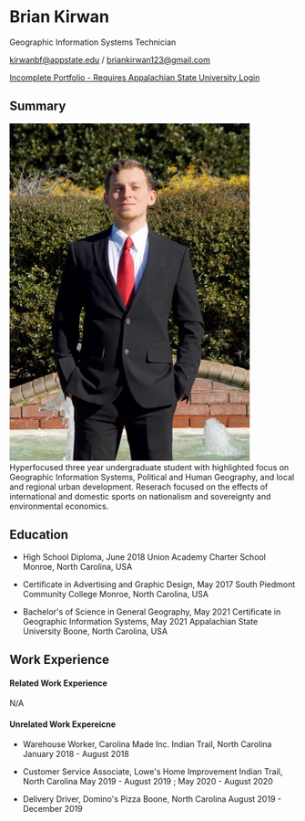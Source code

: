 # Brian Kirwan

Geographic Information Systems Technician

kirwanbf@appstate.edu / briankirwan123@gmail.com

[Incomplete Portfolio - Requires Appalachian State University Login](https://appstate.digication.com/brian-kirwan-geography)

## Summary

![](img/personalimage.jpg)
Hyperfocused three year undergraduate student with highlighted focus on Geographic Information Systems, Political and Human Geography, and local and regional urban development. Reserach focused on the effects of international and domestic sports on nationalism and sovereignty and  environmental economics.

## Education

 - High School Diploma, June 2018
Union Academy Charter School
Monroe, North Carolina, USA

 - Certificate in Advertising and Graphic Design, May 2017
South Piedmont Community College
Monroe, North Carolina, USA

 - Bachelor's of Science in General Geography, May 2021
Certificate in Geographic Information Systems, May 2021
Appalachian State University
Boone, North Carolina, USA

## Work Experience

#### Related Work Experience
N/A

#### Unrelated Work Expereicne
 - Warehouse Worker, Carolina Made Inc.
Indian Trail, North Carolina
January 2018 - August 2018

 -  Customer Service Associate, Lowe's Home Improvement
Indian Trail, North Carolina
May 2019 - August 2019 ; May 2020 - August 2020

 - Delivery Driver, Domino's Pizza
Boone, North Carolina
August 2019 - December 2019
